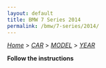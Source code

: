 ```yaml
---
layout: default
title: BMW 7 Series 2014
permalink: /bmw/7-series/2014/
---
```

[*Home*](/) > [*CAR*](/car/) > [*MODEL*](/car/model/) > [*YEAR*](/car/model/year/)

**Follow the instructions**